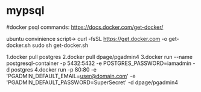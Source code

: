 # mypsql

#docker psql commands:
https://docs.docker.com/get-docker/

ubuntu convinience script->
curl -fsSL https://get.docker.com -o get-docker.sh
sudo sh get-docker.sh

1.docker pull postgres
2.docker pull dpage/pgadmin4
3.docker run --name postgresql-container -p 5432:5432 -e POSTGRES_PASSWORD=iamadmin -d postgres
4.docker run -p 80:80 -e 'PGADMIN_DEFAULT_EMAIL=user@domain.com' -e 'PGADMIN_DEFAULT_PASSWORD=SuperSecret' -d dpage/pgadmin4
